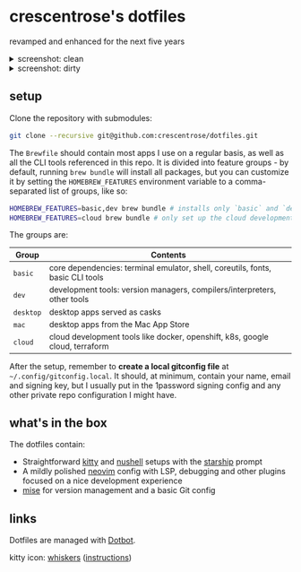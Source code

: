 # crescentrose's dotfiles

revamped and enhanced for the next five years

<details>
<summary>screenshot: clean</summary>
![nvim and kitty setup, clean](nvim-clean.png)
</details>

<details>
<summary>screenshot: dirty</summary>
![nvim and kitty setup, dirty](nvim-dirty.png)
</details>

## setup

Clone the repository with submodules:

```sh
git clone --recursive git@github.com:crescentrose/dotfiles.git
```

The `Brewfile` should contain most apps I use on a regular basis, as well as all the CLI tools
referenced in this repo. It is divided into feature groups - by default, running `brew bundle` will
install all packages, but you can customize it by setting the `HOMEBREW_FEATURES` environment
variable to a comma-separated list of groups, like so:

```sh
HOMEBREW_FEATURES=basic,dev brew bundle # installs only `basic` and `dev` groups
HOMEBREW_FEATURES=cloud brew bundle # only set up the cloud development tools
```

The groups are:

| Group     | Contents                                                                       |
| --------- | ------------------------------------------------------------------------------ |
| `basic`   | core dependencies: terminal emulator, shell, coreutils, fonts, basic CLI tools |
| `dev`     | development tools: version managers, compilers/interpreters, other tools       |
| `desktop` | desktop apps served as casks                                                   |
| `mac`     | desktop apps from the Mac App Store                                            |
| `cloud`   | cloud development tools like docker, openshift, k8s, google cloud, terraform   |

After the setup, remember to **create a local gitconfig file** at `~/.config/gitconfig.local`. It
should, at minimum, contain your name, email and signing key, but I usually put in the 1password
signing config and any other private repo configuration I might have.

## what's in the box

The dotfiles contain:

- Straightforward [kitty](https://github.com/kovidgoyal/kitty) and
  [nushell](https://www.nushell.sh/) setups with the [starship](https://starship.rs/) prompt
- A mildly polished [neovim](https://neovim.io/) config with LSP, debugging and other plugins
  focused on a nice development experience
- [mise](https://mise.jdx.dev/) for version management and a basic Git config

## links

Dotfiles are managed with [Dotbot](https://github.com/anishathalye/dotbot).

kitty icon: [whiskers](https://github.com/igrmk/whiskers)
([instructions](https://sw.kovidgoyal.net/kitty/faq/#i-do-not-like-the-kitty-icon))
